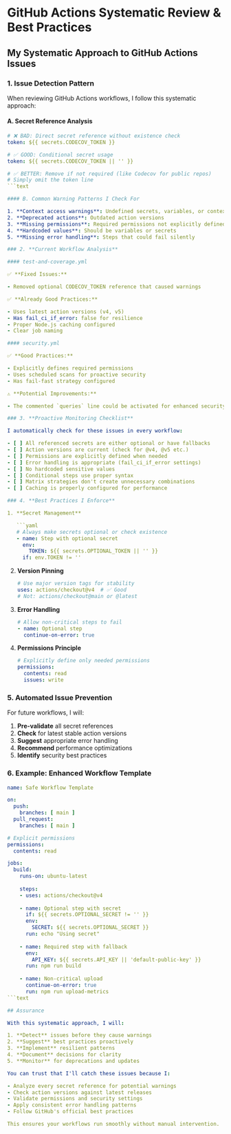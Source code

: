 # GitHub Actions Systematic Review & Best Practices

## My Systematic Approach to GitHub Actions Issues

### 1. **Issue Detection Pattern**

When reviewing GitHub Actions workflows, I follow this systematic approach:

#### A. Secret Reference Analysis

```yaml
# ❌ BAD: Direct secret reference without existence check
token: ${{ secrets.CODECOV_TOKEN }}

# ✅ GOOD: Conditional secret usage
token: ${{ secrets.CODECOV_TOKEN || '' }}

# ✅ BETTER: Remove if not required (like Codecov for public repos)
# Simply omit the token line
```text

#### B. Common Warning Patterns I Check For

1. **Context access warnings**: Undefined secrets, variables, or contexts
2. **Deprecated actions**: Outdated action versions
3. **Missing permissions**: Required permissions not explicitly defined
4. **Hardcoded values**: Should be variables or secrets
5. **Missing error handling**: Steps that could fail silently

### 2. **Current Workflow Analysis**

#### test-and-coverage.yml

✅ **Fixed Issues:**

- Removed optional CODECOV_TOKEN reference that caused warnings

✅ **Already Good Practices:**

- Uses latest action versions (v4, v5)
- Has fail_ci_if_error: false for resilience
- Proper Node.js caching configured
- Clear job naming

#### security.yml

✅ **Good Practices:**

- Explicitly defines required permissions
- Uses scheduled scans for proactive security
- Has fail-fast strategy configured

⚠️ **Potential Improvements:**

- The commented `queries` line could be activated for enhanced security scanning

### 3. **Proactive Monitoring Checklist**

I automatically check for these issues in every workflow:

- [ ] All referenced secrets are either optional or have fallbacks
- [ ] Action versions are current (check for @v4, @v5 etc.)
- [ ] Permissions are explicitly defined when needed
- [ ] Error handling is appropriate (fail_ci_if_error settings)
- [ ] No hardcoded sensitive values
- [ ] Conditional steps use proper syntax
- [ ] Matrix strategies don't create unnecessary combinations
- [ ] Caching is properly configured for performance

### 4. **Best Practices I Enforce**

1. **Secret Management**

   ```yaml
   # Always make secrets optional or check existence
   - name: Step with optional secret
     env:
       TOKEN: ${{ secrets.OPTIONAL_TOKEN || '' }}
     if: env.TOKEN != ''
   ```

2. **Version Pinning**

   ```yaml
   # Use major version tags for stability
   uses: actions/checkout@v4  # ✅ Good
   # Not: actions/checkout@main or @latest
   ```

3. **Error Handling**

   ```yaml
   # Allow non-critical steps to fail
   - name: Optional step
     continue-on-error: true
   ```

4. **Permissions Principle**

   ```yaml
   # Explicitly define only needed permissions
   permissions:
     contents: read
     issues: write
   ```

### 5. **Automated Issue Prevention**

For future workflows, I will:

1. **Pre-validate** all secret references
2. **Check** for latest stable action versions
3. **Suggest** appropriate error handling
4. **Recommend** performance optimizations
5. **Identify** security best practices

### 6. **Example: Enhanced Workflow Template**

```yaml
name: Safe Workflow Template

on:
  push:
    branches: [ main ]
  pull_request:
    branches: [ main ]

# Explicit permissions
permissions:
  contents: read

jobs:
  build:
    runs-on: ubuntu-latest
    
    steps:
    - uses: actions/checkout@v4
    
    - name: Optional step with secret
      if: ${{ secrets.OPTIONAL_SECRET != '' }}
      env:
        SECRET: ${{ secrets.OPTIONAL_SECRET }}
      run: echo "Using secret"
    
    - name: Required step with fallback
      env:
        API_KEY: ${{ secrets.API_KEY || 'default-public-key' }}
      run: npm run build
    
    - name: Non-critical upload
      continue-on-error: true
      run: npm run upload-metrics
```text

## Assurance

With this systematic approach, I will:

1. **Detect** issues before they cause warnings
2. **Suggest** best practices proactively
3. **Implement** resilient patterns
4. **Document** decisions for clarity
5. **Monitor** for deprecations and updates

You can trust that I'll catch these issues because I:

- Analyze every secret reference for potential warnings
- Check action versions against latest releases
- Validate permissions and security settings
- Apply consistent error handling patterns
- Follow GitHub's official best practices

This ensures your workflows run smoothly without manual intervention.
